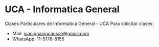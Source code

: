 # UCA - Informatica General
Clases Particulares de Informatica General - UCA
Para solicitar clases:
* Mail: juanignaciocausse@gmail.com
* WhatsApp: 11-5178-8155
